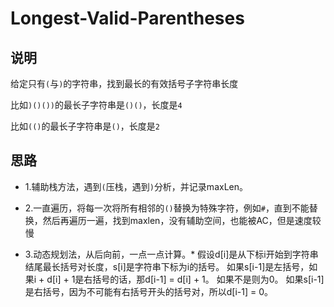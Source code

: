 # Longest-Valid-Parentheses

## 说明

给定只有`(`与`)`的字符串，找到最长的有效括号子字符串长度

比如`)()())`的最长子字符串是`()()`，长度是`4`

比如`(()`的最长子字符串是`()`，长度是`2`

## 思路

- 1.辅助栈方法，遇到`(`压栈，遇到`)`分析，并记录maxLen。

- 2.一直遍历，将每一次将所有相邻的`()`替换为特殊字符，例如`#`，直到不能替换，然后再遍历一遍，找到maxlen，没有辅助空间，也能被AC，但是速度较慢

- 3.动态规划法，从后向前，一点一点计算。*
	假设d[i]是从下标i开始到字符串结尾最长括号对长度，s[i]是字符串下标为i的括号。
	如果s[i-1]是左括号，如果i + d[i] + 1是右括号的话，那d[i-1] = d[i] + 1。
	如果不是则为0。
	如果s[i-1]是右括号，因为不可能有右括号开头的括号对，所以d[i-1] = 0。

